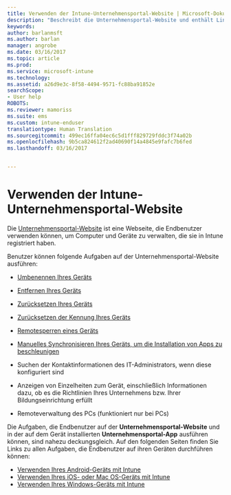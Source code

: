 ```yaml
---
title: Verwenden der Intune-Unternehmensportal-Website | Microsoft-Dokumentation
description: "Beschreibt die Unternehmensportal-Website und enthält Links zu Schritten für Aufgaben, die Endbenutzer auf der Website ausführen können."
keywords: 
author: barlanmsft
ms.author: barlan
manager: angrobe
ms.date: 03/16/2017
ms.topic: article
ms.prod: 
ms.service: microsoft-intune
ms.technology: 
ms.assetid: a26d9e3c-8f58-4494-9571-fc88ba91852e
searchScope:
- User help
ROBOTS: 
ms.reviewer: mamoriss
ms.suite: ems
ms.custom: intune-enduser
translationtype: Human Translation
ms.sourcegitcommit: 499ec16ffa04ec6c5d1fff829729fddc3f74a02b
ms.openlocfilehash: 9b5ca824612f2ad40690f14a4845e9fafc7b6fed
ms.lasthandoff: 03/16/2017


---
```


# <a name="using-the-intune-company-portal-website"></a>Verwenden der Intune-Unternehmensportal-Website
Die [Unternehmensportal-Website](http://portal.manage.microsoft.com) ist eine Webseite, die Endbenutzer verwenden können, um Computer und Geräte zu verwalten, die sie in Intune registriert haben.

Benutzer können folgende Aufgaben auf der Unternehmensportal-Website ausführen:

-   [Umbenennen Ihres Geräts](rename-your-device-cpwebsite.md)

-   [Entfernen Ihres Geräts](remove-your-device-cpwebsite.md)

-   [Zurücksetzen Ihres Geräts](reset-your-device-cpwebsite.md)

-   [Zurücksetzen der Kennung Ihres Geräts](reset-your-passcode-cpwebsite.md)

-   [Remotesperren eines Geräts](remote-lock-your-device-cpwebsite.md)

-    [Manuelles Synchronisieren Ihres Geräts, um die Installation von Apps zu beschleunigen](sync-your-device-manually-cpwebsite.md)

-   Suchen der Kontaktinformationen des IT-Administrators, wenn diese konfiguriert sind

-   Anzeigen von Einzelheiten zum Gerät, einschließlich Informationen dazu, ob es die Richtlinien Ihres Unternehmens bzw. Ihrer Bildungseinrichtung erfüllt

-   Remoteverwaltung des PCs (funktioniert nur bei PCs)

Die Aufgaben, die Endbenutzer auf der **Unternehmensportal-Website** und in der auf dem Gerät installierten **Unternehmensportal-App** ausführen können, sind nahezu deckungsgleich. Auf den folgenden Seiten finden Sie Links zu allen Aufgaben, die Endbenutzer auf ihren Geräten durchführen können:

- [Verwenden Ihres Android-Geräts mit Intune](using-your-android-device-with-intune.md)
- [Verwenden Ihres iOS- oder Mac OS-Geräts mit Intune](using-your-ios-or-macOS-device-with-intune.md)
- [Verwenden Ihres Windows-Geräts mit Intune](using-your-windows-device-with-intune.md)

